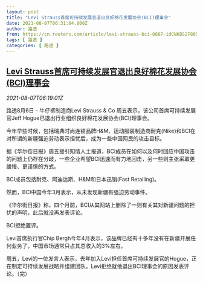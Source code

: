 ```yaml
---
layout: post
title: "Levi Strauss首席可持续发展官退出良好棉花发展协会(BCI)理事会"
date: 2021-08-07T06:31:04.000Z
author: 路透
from: https://cn.reuters.com/article/levi-strauss-bci-0807-idCNKBS2F805S
tags: [ 路透 ]
categories: [ 路透 ]
---
```

<!--1628317864000-->
[Levi Strauss首席可持续发展官退出良好棉花发展协会(BCI)理事会](https://cn.reuters.com/article/levi-strauss-bci-0807-idCNKBS2F805S)
------

<div>
<div><i>2021-08-07T06:19:01Z</i></div><p>路透8月6日 - 牛仔裤制造商Levi Strauss &amp; Co 周五表示，该公司首席可持续发展官Jeff Hogue已退出行业组织良好棉花发展协会(BCI)理事会。</p><p>今年早些时候，包括瑞典时尚连锁品牌H&amp;M、运动服装制造商耐克(Nike)和BCI在对所谓的新疆强迫劳动表示担忧后，成为一些中国网民的攻击目标。</p><p>据《华尔街日报》周五援引知情人士报道，BCI成员在如何以及何时回应中国攻击的问题上仍存在分歧，一些企业希望BCI迅速而有力地回击，另一些则主张采取更缓慢、更谨慎的方式。</p><p>BCI成员包括耐克、阿迪达斯、H&amp;M和日本迅销(Fast Retailing)。</p><p>然而，BCI中国今年3月表示，从未发现新疆有强迫劳动事件。</p><p>《华尔街日报》称，四个月前，BCI从其网站上删除了一则有关其对新疆问题的担忧的声明，此后就没再发表评论。</p><p>BCI拒绝置评。</p><p>Levi首席执行官Chip Bergh今年4月表示，该品牌已经有十多年没有在新疆开展任何业务了，中国市场通常只占其总收入的3%左右。</p><p>周五，Levi的一位发言人表示，去年加入Levi担任首席可持续发展官的Hogue，正在制定可持续发展战略并组建团队。Levi拒绝就他退出BCI理事会的原因发表评论。（完）</p>
</div>
